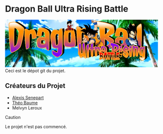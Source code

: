 # Dragon Ball Ultra Rising Battle
![Logo du jeu](https://github.com/Delideas/DBURB/blob/images/header.png)
Ceci est le dépot git du projet.
## Créateurs du Projet
- [Alexis Senepart](https://github.com/Kh4ru)
- [Théo Baume](https://github.com/Nasus02X)
- Melvyn Leroux
> [!CAUTION]
> Le projet n'est pas commencé.
